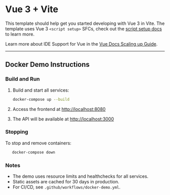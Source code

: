 # Vue 3 + Vite

This template should help get you started developing with Vue 3 in Vite. The template uses Vue 3 `<script setup>` SFCs, check out the [script setup docs](https://v3.vuejs.org/api/sfc-script-setup.html#sfc-script-setup) to learn more.

Learn more about IDE Support for Vue in the [Vue Docs Scaling up Guide](https://vuejs.org/guide/scaling-up/tooling.html#ide-support).

---

## Docker Demo Instructions

### Build and Run

1. Build and start all services:
   ```sh
   docker-compose up --build
   ```

2. Access the frontend at [http://localhost:8080](http://localhost:8080)

3. The API will be available at [http://localhost:3000](http://localhost:3000)

### Stopping

To stop and remove containers:
```sh
   docker-compose down
```

### Notes
- The demo uses resource limits and healthchecks for all services.
- Static assets are cached for 30 days in production.
- For CI/CD, see `.github/workflows/docker-demo.yml`.
